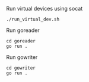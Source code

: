 Run virtual devices using socat
```
./run_virtual_dev.sh
```

Run goreader 
```
cd goreader
go run .
```

Run gowriter 
```
cd gowriter
go run .
```